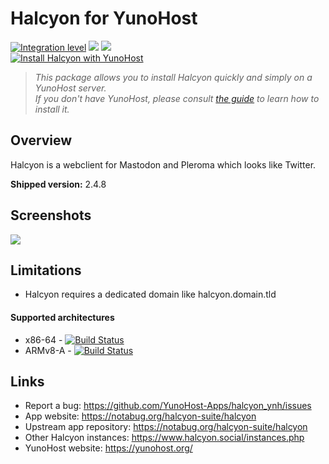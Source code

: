 # Halcyon for YunoHost

[![Integration level](https://dash.yunohost.org/integration/halcyon.svg)](https://dash.yunohost.org/appci/app/halcyon) ![](https://ci-apps.yunohost.org/ci/badges/halcyon.status.svg) ![](https://ci-apps.yunohost.org/ci/badges/halcyon.maintain.svg)  
[![Install Halcyon with YunoHost](https://install-app.yunohost.org/install-with-yunohost.png)](https://install-app.yunohost.org/?app=halcyon)

> *This package allows you to install Halcyon quickly and simply on a YunoHost server.  
If you don't have YunoHost, please consult [the guide](https://yunohost.org/#/install) to learn how to install it.*

## Overview
Halcyon is a webclient for Mastodon and Pleroma which looks like Twitter.

**Shipped version:** 2.4.8

## Screenshots

![](https://halcyon.cybre.space/login/assets/images/preview0.png)

## Limitations

* Halcyon requires a dedicated domain like halcyon.domain.tld

#### Supported architectures

* x86-64 - [![Build Status](https://ci-apps.yunohost.org/ci/logs/halcyon%20%28Apps%29.svg)](https://ci-apps.yunohost.org/ci/apps/halcyon/)
* ARMv8-A - [![Build Status](https://ci-apps-arm.yunohost.org/ci/logs/halcyon%20%28Apps%29.svg)](https://ci-apps-arm.yunohost.org/ci/apps/halcyon/)

## Links

 * Report a bug: https://github.com/YunoHost-Apps/halcyon_ynh/issues
 * App website: https://notabug.org/halcyon-suite/halcyon
 * Upstream app repository: https://notabug.org/halcyon-suite/halcyon
 * Other Halcyon instances: https://www.halcyon.social/instances.php
 * YunoHost website: https://yunohost.org/
